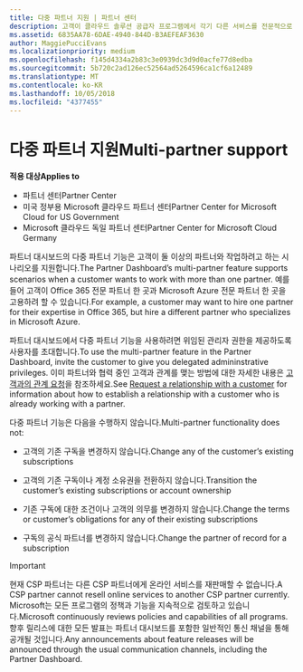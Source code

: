 ```yaml
---
title: 다중 파트너 지원 | 파트너 센터
description: 고객이 클라우드 솔루션 공급자 프로그램에서 각기 다른 서비스를 전문적으로 제공하는 여러 파트너와 작업하려고 할 수도 있습니다.
ms.assetid: 6835AA78-6DAE-4940-844D-B3AEFEAF3630
author: MaggiePucciEvans
ms.localizationpriority: medium
ms.openlocfilehash: f145d4334a2b83c3e0939dc3d9d0acfe77d8edba
ms.sourcegitcommit: 5b720c2ad126ec52564ad5264596ca1cf6a12489
ms.translationtype: MT
ms.contentlocale: ko-KR
ms.lasthandoff: 10/05/2018
ms.locfileid: "4377455"
---
```

# <a name="multi-partner-support"></a><span data-ttu-id="c203f-103">다중 파트너 지원</span><span class="sxs-lookup"><span data-stu-id="c203f-103">Multi-partner support</span></span>

**<span data-ttu-id="c203f-104">적용 대상</span><span class="sxs-lookup"><span data-stu-id="c203f-104">Applies to</span></span>**

-  <span data-ttu-id="c203f-105">파트너 센터</span><span class="sxs-lookup"><span data-stu-id="c203f-105">Partner Center</span></span>
-  <span data-ttu-id="c203f-106">미국 정부용 Microsoft 클라우드 파트너 센터</span><span class="sxs-lookup"><span data-stu-id="c203f-106">Partner Center for Microsoft Cloud for US Government</span></span>
-  <span data-ttu-id="c203f-107">Microsoft 클라우드 독일 파트너 센터</span><span class="sxs-lookup"><span data-stu-id="c203f-107">Partner Center for Microsoft Cloud Germany</span></span>

<span data-ttu-id="c203f-108">파트너 대시보드의 다중 파트너 기능은 고객이 둘 이상의 파트너와 작업하려고 하는 시나리오를 지원합니다.</span><span class="sxs-lookup"><span data-stu-id="c203f-108">The Partner Dashboard’s multi-partner feature supports scenarios when a customer wants to work with more than one partner.</span></span> <span data-ttu-id="c203f-109">예를 들어 고객이 Office 365 전문 파트너 한 곳과 Microsoft Azure 전문 파트너 한 곳을 고용하려 할 수 있습니다.</span><span class="sxs-lookup"><span data-stu-id="c203f-109">For example, a customer may want to hire one partner for their expertise in Office 365, but hire a different partner who specializes in Microsoft Azure.</span></span>

<span data-ttu-id="c203f-110">파트너 대시보드에서 다중 파트너 기능을 사용하려면 위임된 관리자 권한을 제공하도록 사용자를 초대합니다.</span><span class="sxs-lookup"><span data-stu-id="c203f-110">To use the multi-partner feature in the Partner Dashboard, invite the customer to give you delegated admininstrative privileges.</span></span> <span data-ttu-id="c203f-111">이미 파트너와 협력 중인 고객과 관계를 맺는 방법에 대한 자세한 내용은 [고객과의 관계 요청](request-a-relationship-with-a-customer.md)을 참조하세요.</span><span class="sxs-lookup"><span data-stu-id="c203f-111">See [Request a relationship with a customer](request-a-relationship-with-a-customer.md) for information about how to establish a relationship with a customer who is already working with a partner.</span></span>

<span data-ttu-id="c203f-112">다중 파트너 기능은 다음을 수행하지 않습니다.</span><span class="sxs-lookup"><span data-stu-id="c203f-112">Multi-partner functionality does not:</span></span>

-   <span data-ttu-id="c203f-113">고객의 기존 구독을 변경하지 않습니다.</span><span class="sxs-lookup"><span data-stu-id="c203f-113">Change any of the customer’s existing subscriptions</span></span>

-   <span data-ttu-id="c203f-114">고객의 기존 구독이나 계정 소유권을 전환하지 않습니다.</span><span class="sxs-lookup"><span data-stu-id="c203f-114">Transition the customer’s existing subscriptions or account ownership</span></span>

-   <span data-ttu-id="c203f-115">기존 구독에 대한 조건이나 고객의 의무를 변경하지 않습니다.</span><span class="sxs-lookup"><span data-stu-id="c203f-115">Change the terms or customer’s obligations for any of their existing subscriptions</span></span>

-   <span data-ttu-id="c203f-116">구독의 공식 파트너를 변경하지 않습니다.</span><span class="sxs-lookup"><span data-stu-id="c203f-116">Change the partner of record for a subscription</span></span>

> [!IMPORTANT]  
> <span data-ttu-id="c203f-117">현재 CSP 파트너는 다른 CSP 파트너에게 온라인 서비스를 재판매할 수 없습니다.</span><span class="sxs-lookup"><span data-stu-id="c203f-117">A CSP partner cannot resell online services to another CSP partner currently.</span></span> <span data-ttu-id="c203f-118">Microsoft는 모든 프로그램의 정책과 기능을 지속적으로 검토하고 있습니다.</span><span class="sxs-lookup"><span data-stu-id="c203f-118">Microsoft continuously reviews policies and capabilities of all programs.</span></span> <span data-ttu-id="c203f-119">향후 릴리스에 대한 모든 발표는 파트너 대시보드를 포함한 일반적인 통신 채널을 통해 공개될 것입니다.</span><span class="sxs-lookup"><span data-stu-id="c203f-119">Any announcements about feature releases will be announced through the usual communication channels, including the Partner Dashboard.</span></span>  

 






